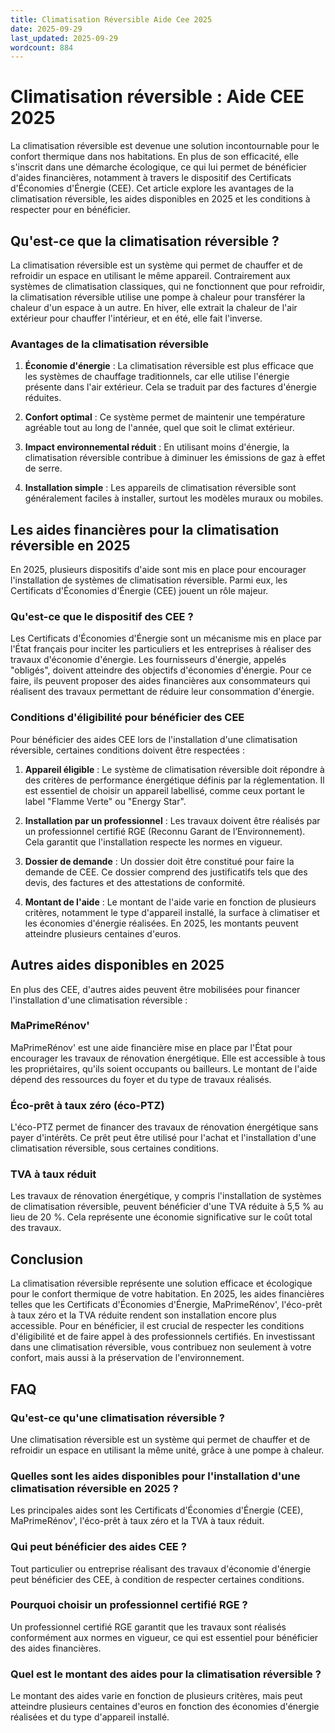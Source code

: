 ```yaml
---
title: Climatisation Réversible Aide Cee 2025
date: 2025-09-29
last_updated: 2025-09-29
wordcount: 884
---
```


# Climatisation réversible : Aide CEE 2025

La climatisation réversible est devenue une solution incontournable pour le confort thermique dans nos habitations. En plus de son efficacité, elle s'inscrit dans une démarche écologique, ce qui lui permet de bénéficier d'aides financières, notamment à travers le dispositif des Certificats d'Économies d'Énergie (CEE). Cet article explore les avantages de la climatisation réversible, les aides disponibles en 2025 et les conditions à respecter pour en bénéficier.

## Qu'est-ce que la climatisation réversible ?

La climatisation réversible est un système qui permet de chauffer et de refroidir un espace en utilisant le même appareil. Contrairement aux systèmes de climatisation classiques, qui ne fonctionnent que pour refroidir, la climatisation réversible utilise une pompe à chaleur pour transférer la chaleur d'un espace à un autre. En hiver, elle extrait la chaleur de l'air extérieur pour chauffer l'intérieur, et en été, elle fait l'inverse.

### Avantages de la climatisation réversible

1. **Économie d'énergie** : La climatisation réversible est plus efficace que les systèmes de chauffage traditionnels, car elle utilise l'énergie présente dans l'air extérieur. Cela se traduit par des factures d'énergie réduites.

2. **Confort optimal** : Ce système permet de maintenir une température agréable tout au long de l'année, quel que soit le climat extérieur.

3. **Impact environnemental réduit** : En utilisant moins d'énergie, la climatisation réversible contribue à diminuer les émissions de gaz à effet de serre.

4. **Installation simple** : Les appareils de climatisation réversible sont généralement faciles à installer, surtout les modèles muraux ou mobiles.

## Les aides financières pour la climatisation réversible en 2025

En 2025, plusieurs dispositifs d'aide sont mis en place pour encourager l'installation de systèmes de climatisation réversible. Parmi eux, les Certificats d'Économies d'Énergie (CEE) jouent un rôle majeur.

### Qu'est-ce que le dispositif des CEE ?

Les Certificats d'Économies d'Énergie sont un mécanisme mis en place par l'État français pour inciter les particuliers et les entreprises à réaliser des travaux d'économie d'énergie. Les fournisseurs d'énergie, appelés "obligés", doivent atteindre des objectifs d'économies d'énergie. Pour ce faire, ils peuvent proposer des aides financières aux consommateurs qui réalisent des travaux permettant de réduire leur consommation d'énergie.

### Conditions d'éligibilité pour bénéficier des CEE

Pour bénéficier des aides CEE lors de l'installation d'une climatisation réversible, certaines conditions doivent être respectées :

1. **Appareil éligible** : Le système de climatisation réversible doit répondre à des critères de performance énergétique définis par la réglementation. Il est essentiel de choisir un appareil labellisé, comme ceux portant le label "Flamme Verte" ou "Energy Star".

2. **Installation par un professionnel** : Les travaux doivent être réalisés par un professionnel certifié RGE (Reconnu Garant de l’Environnement). Cela garantit que l'installation respecte les normes en vigueur.

3. **Dossier de demande** : Un dossier doit être constitué pour faire la demande de CEE. Ce dossier comprend des justificatifs tels que des devis, des factures et des attestations de conformité.

4. **Montant de l'aide** : Le montant de l'aide varie en fonction de plusieurs critères, notamment le type d'appareil installé, la surface à climatiser et les économies d'énergie réalisées. En 2025, les montants peuvent atteindre plusieurs centaines d'euros.

## Autres aides disponibles en 2025

En plus des CEE, d'autres aides peuvent être mobilisées pour financer l'installation d'une climatisation réversible :

### MaPrimeRénov'

MaPrimeRénov' est une aide financière mise en place par l'État pour encourager les travaux de rénovation énergétique. Elle est accessible à tous les propriétaires, qu'ils soient occupants ou bailleurs. Le montant de l'aide dépend des ressources du foyer et du type de travaux réalisés.

### Éco-prêt à taux zéro (éco-PTZ)

L'éco-PTZ permet de financer des travaux de rénovation énergétique sans payer d'intérêts. Ce prêt peut être utilisé pour l'achat et l'installation d'une climatisation réversible, sous certaines conditions.

### TVA à taux réduit

Les travaux de rénovation énergétique, y compris l'installation de systèmes de climatisation réversible, peuvent bénéficier d'une TVA réduite à 5,5 % au lieu de 20 %. Cela représente une économie significative sur le coût total des travaux.

## Conclusion

La climatisation réversible représente une solution efficace et écologique pour le confort thermique de votre habitation. En 2025, les aides financières telles que les Certificats d'Économies d'Énergie, MaPrimeRénov', l'éco-prêt à taux zéro et la TVA réduite rendent son installation encore plus accessible. Pour en bénéficier, il est crucial de respecter les conditions d'éligibilité et de faire appel à des professionnels certifiés. En investissant dans une climatisation réversible, vous contribuez non seulement à votre confort, mais aussi à la préservation de l'environnement.

## FAQ

### Qu'est-ce qu'une climatisation réversible ?

Une climatisation réversible est un système qui permet de chauffer et de refroidir un espace en utilisant la même unité, grâce à une pompe à chaleur.

### Quelles sont les aides disponibles pour l'installation d'une climatisation réversible en 2025 ?

Les principales aides sont les Certificats d'Économies d'Énergie (CEE), MaPrimeRénov', l'éco-prêt à taux zéro et la TVA à taux réduit.

### Qui peut bénéficier des aides CEE ?

Tout particulier ou entreprise réalisant des travaux d'économie d'énergie peut bénéficier des CEE, à condition de respecter certaines conditions.

### Pourquoi choisir un professionnel certifié RGE ?

Un professionnel certifié RGE garantit que les travaux sont réalisés conformément aux normes en vigueur, ce qui est essentiel pour bénéficier des aides financières.

### Quel est le montant des aides pour la climatisation réversible ?

Le montant des aides varie en fonction de plusieurs critères, mais peut atteindre plusieurs centaines d'euros en fonction des économies d'énergie réalisées et du type d'appareil installé.